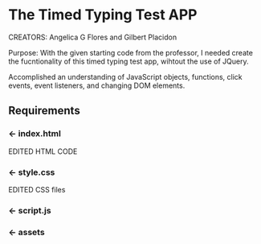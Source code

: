 The Timed Typing Test APP
=================
CREATORS: Angelica G Flores and Gilbert Placidon

Purpose: With the given starting code from the professor, I needed create the fucntionality of this timed typing test app, wihtout the use of JQuery.

Accomplished an understanding of JavaScript objects, functions, click events, event listeners, and changing DOM elements.


Requirements
------------
### ← index.html
EDITED HTML CODE

### ← style.css

EDITED CSS files

### ← script.js


### ← assets
